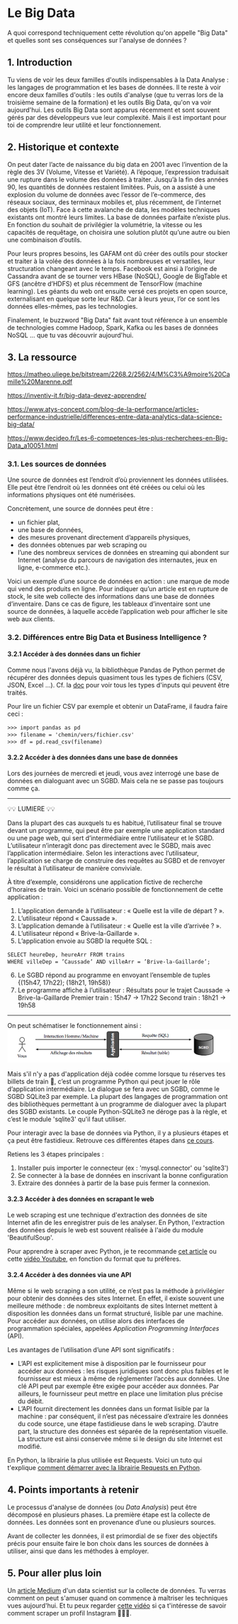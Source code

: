 # Le Big Data
A quoi correspond techniquement cette révolution qu'on appelle "Big Data" et quelles sont ses conséquences sur l'analyse de données ?

## 1. Introduction
Tu viens de voir les deux familles d'outils indispensables à la Data Analyse : les langages de programmation et les bases de données. Il te reste à voir encore deux familles d'outils : les outils d'analyse (que tu verras lors de la troisième semaine de la formation) et les outils Big Data, qu'on va voir aujourd'hui. Les outils Big Data sont apparus récemment et sont souvent gérés par des développeurs vue leur complexité. Mais il est important pour toi de comprendre leur utilité et leur fonctionnement.

## 2. Historique et contexte
On peut dater l’acte de naissance du big data en 2001 avec l’invention de la règle des 3V (Volume, Vitesse et Variété). A l’époque, l’expression traduisait une rupture dans le volume des données à traiter. Jusqu’à la fin des années 90, les quantités de données restaient limitées. Puis, on a assisté à une explosion du volume de données avec l’essor de l’e-commerce, des réseaux sociaux, des terminaux mobiles et, plus récemment, de l’internet des objets (IoT). Face à cette avalanche de data, les modèles techniques existants ont montré leurs limites. La base de données parfaite n’existe plus. En fonction du souhait de privilégier la volumétrie, la vitesse ou les capacités de requêtage, on choisira une solution plutôt qu’une autre ou bien une combinaison d’outils.

Pour leurs propres besoins, les GAFAM ont dû créer des outils pour stocker et traiter à la volée des données à la fois nombreuses et versatiles, leur structuration changeant avec le temps. Facebook est ainsi à l’origine de Cassandra avant de se tourner vers HBase (NoSQL), Google de BigTable et GFS (ancêtre d’HDFS) et plus récemment de TensorFlow (machine learning). Les géants du web ont ensuite versé ces projets en open source, externalisant en quelque sorte leur R&D. Car à leurs yeux, l’or ce sont les données elles-mêmes, pas les technologies. 
 
Finalement, le buzzword "Big Data" fait avant tout référence à un ensemble de technologies comme Hadoop, Spark, Kafka ou les bases de données NoSQL ... que tu vas découvrir aujourd'hui.

## 3. La ressource

https://matheo.uliege.be/bitstream/2268.2/2562/4/M%C3%A9moire%20Camille%20Marenne.pdf

https://inventiv-it.fr/big-data-devez-apprendre/

https://www.atys-concept.com/blog-de-la-performance/articles-performance-industrielle/differences-entre-data-analytics-data-science-big-data/

https://www.decideo.fr/Les-6-competences-les-plus-recherchees-en-Big-Data_a10051.html


### 3.1. Les sources de données
Une source de données est l’endroit d’où proviennent les données utilisées. Elle peut être l’endroit où les données ont été créées ou celui où les informations physiques ont été numérisées. 

Concrètement, une source de données peut être : 
- un fichier plat, 
- une base de données, 
- des mesures provenant directement d’appareils physiques, 
- des données obtenues par web scraping ou 
- l’une des nombreux services de données en streaming qui abondent sur Internet (analyse du parcours de navigation des internautes, jeux en ligne, e-commerce etc.).

Voici un exemple d’une source de données en action : une marque de mode qui vend des produits en ligne. Pour indiquer qu’un article est en rupture de stock, le site web collecte des informations dans une base de données d’inventaire. Dans ce cas de figure, les tableaux d’inventaire sont une source de données, à laquelle accède l’application web pour afficher le site web aux clients.


### 3.2. Différences entre Big Data et Business Intelligence ?
#### 3.2.1 Accéder à des données dans un fichier 
Comme nous l'avons déjà vu, la bibliothèque Pandas de Python permet de récupérer des données depuis quasiment tous les types de fichiers (CSV, JSON, Excel ...). Cf. la [doc](https://pandas.pydata.org/pandas-docs/dev/user_guide/io.html) pour voir tous les types d'inputs qui peuvent être traités. 

Pour lire un fichier CSV par exemple et obtenir un DataFrame, il faudra faire ceci : 
```
>>> import pandas as pd
>>> filename = 'chemin/vers/fichier.csv'
>>> df = pd.read_csv(filename)
```

#### 3.2.2 Accéder à des données dans une base de données
Lors des journées de mercredi et jeudi, vous avez interrogé une base de données en dialoguant avec un SGBD. Mais cela ne se passe pas toujours comme ça. 

___

💡💡  LUMIERE 💡💡

Dans la plupart des cas auxquels tu es habitué, l’utilisateur final se trouve devant un programme, qui peut être par exemple une application standard ou une page web, qui sert d’intermédiaire entre l’utilisateur et le SGBD. L’utilisateur n’interagit donc pas directement avec le SGBD, mais avec l’application intermédiaire. Selon les interactions avec l’utilisateur, l’application se charge de construire des requêtes au SGBD et de renvoyer le résultat à l’utilisateur de manière conviviale.

À titre d’exemple, considérons une application fictive de recherche d’horaires de train. Voici un scénario possible de fonctionnement de cette application :
1. L’application demande à l’utilisateur : « Quelle est la ville de départ ? ».
2. L’utilisateur répond « Caussade ».
3. L’application demande à l’utilisateur : « Quelle est la ville d’arrivée ? ».
4. L’utilisateur répond « Brive-la-Gaillarde ».
5. L’application envoie au SGBD la requête SQL :
```
SELECT heureDep, heureArr FROM trains
WHERE villeDep = ’Caussade’ AND villeArr = ’Brive-la-Gaillarde’;
```
6. Le SGBD répond au programme en envoyant l’ensemble de tuples {(15h47, 17h22); (18h21, 19h58)}
7. Le programme affiche à l’utilisateur :
Résultats pour le trajet Caussade -> Brive-la-Gaillarde
Premier train : 15h47 -> 17h22
Second train : 18h21 -> 19h58

___

On peut schématiser le fonctionnement ainsi :
![fonctionnement](https://github.com/TheHackingProject/data-analyst/blob/master/week_01/day_05/Capture%20d%E2%80%99e%CC%81cran%202021-08-23%20a%CC%80%2017.56.06.png)


Mais s'il n'y a pas d'application déjà codée comme lorsque tu réserves tes billets de train 😤, c’est un programme Python qui peut jouer le rôle d’application intermédiaire. Le dialogue se fera avec un SGBD, comme le SGBD SQLite3 par exemple. La plupart des langages de programmation ont des bibliothèques permettant à un programme de dialoguer avec la plupart des SGBD existants. Le couple Python-SQLite3 ne déroge pas à la règle, et c’est le module 'sqlite3' qu'il faut utiliser.

Pour interagir avec la base de données via Python, il y a plusieurs étapes et ça peut être fastidieux. 
Retrouve ces différentes étapes dans [ce cours](https://python.antoinepernot.fr/cours.php?course=chap6). 

Retiens les 3 étapes principales : 
1) Installer puis importer le connecteur (ex : 'mysql.connector' ou 'sqlite3')
2) Se connecter à la base de données en inscrivant la bonne configuration
3) Extraire des données à partir de la base puis fermer la connexion.


#### 3.2.3 Accéder à des données en scrapant le web

Le web scraping est une technique d'extraction des données de site Internet afin de les enregistrer puis de les analyser. En Python, l'extraction des données depuis le web est souvent réalisée à l'aide du module 'BeautifulSoup'.

Pour apprendre à scraper avec Python, je te recommande [cet article](https://medium.com/france-school-of-ai/web-scraping-avec-python-apprenez-%C3%A0-utiliser-beautifulsoup-proxies-et-un-faux-user-agent-d7bfb66b6556) ou cette [vidéo Youtube](https://www.youtube.com/watch?v=Wvc2ZqdIPpk), en fonction du format que tu préfères.


#### 3.2.4 Accéder à des données via une API

Même si le web scraping a son utilité, ce n’est pas la méthode à privilégier pour obtenir des données des sites Internet. En effet, il existe souvent une meilleure méthode : de nombreux exploitants de sites Internet mettent à disposition les données dans un format structuré, lisible par une machine. Pour accéder aux données, on utilise alors des interfaces de programmation spéciales, appelées *Application Programming Interfaces* (API).

Les avantages de l’utilisation d’une API sont significatifs :
- L’API est explicitement mise à disposition par le fournisseur pour accéder aux données : les risques juridiques sont donc plus faibles et le fournisseur est mieux à même de réglementer l’accès aux données. Une clé API peut par exemple être exigée pour accéder aux données. Par ailleurs, le fournisseur peut mettre en place une limitation plus précise du débit.
- L’API fournit directement les données dans un format lisible par la machine : par conséquent, il n’est pas nécessaire d’extraire les données du code source, une étape fastidieuse dans le web scraping. D’autre part, la structure des données est séparée de la représentation visuelle. La structure est ainsi conservée même si le design du site Internet est modifié.

En Python, la librairie la plus utilisée est Requests. Voici un tuto qui t'explique [comment démarrer avec la librairie Requests en Python](https://www.digitalocean.com/community/tutorials/how-to-get-started-with-the-requests-library-in-python-fr).


## 4. Points importants à retenir
Le processus d'analyse de données (ou *Data Analysis*) peut être décomposé en plusieurs phases. La première étape est la collecte de données. Les données sont en provenance d’une ou plusieurs sources. 

Avant de collecter les données, il est primordial de se fixer des objectifs précis pour ensuite faire le bon choix dans les sources de données à utiliser, ainsi que dans les méthodes à employer.


## 5. Pour aller plus loin
Un [article Medium](https://medium.com/@rachidj/collecter-les-donn%C3%A9es-rapidement-et-efficacement-df7dd78b1ac0) d'un data scientist sur la collecte de données. Tu verras comment on peut s'amuser quand on commence à maîtriser les techniques vues aujourd'hui.
Et tu peux regarder [cette vidéo](https://www.youtube.com/watch?v=HYNZixyYrW4) si ça t'intéresse de savoir comment scraper un profil Instagram 👹👹👹.
